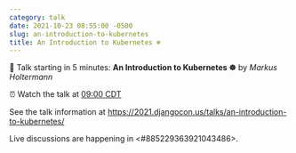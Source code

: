 ```yaml
---
category: talk
date: 2021-10-23 08:55:00 -0500
slug: an-introduction-to-kubernetes
title: An Introduction to Kubernetes ☸️
---
```


:tada: Talk starting in 5 minutes: **An Introduction to Kubernetes ☸️** by *Markus Holtermann*

:alarm_clock: Watch the talk at [09:00 CDT](https://time.is/compare/0900AM_23_October_2021_in_Chicago)

See the talk information at https://2021.djangocon.us/talks/an-introduction-to-kubernetes/

Live discussions are happening in <#885229363921043486>.
